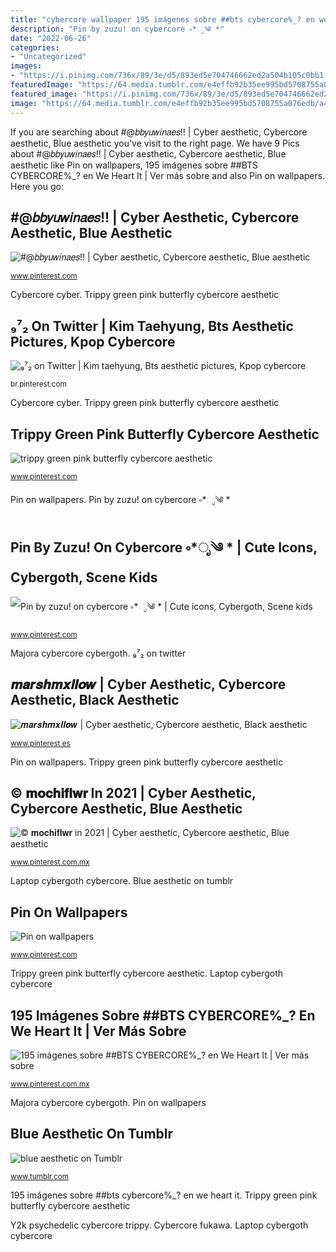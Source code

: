 ```yaml
---
title: "cybercore wallpaper 195 imágenes sobre ##bts cybercore%_? en we heart it"
description: "Pin by zuzu! on cybercore ༚*ೃ༄ *"
date: "2022-06-26"
categories:
- "Uncategorized"
images:
- "https://i.pinimg.com/736x/89/3e/d5/893ed5e704746662ed2a504b105c0bb1.jpg"
featuredImage: "https://64.media.tumblr.com/e4effb92b35ee995bd5708755a076edb/a456a0fda8c6a959-45/s640x960/06219813796d31f709429941f863f27fe126b0ee.png"
featured_image: "https://i.pinimg.com/736x/89/3e/d5/893ed5e704746662ed2a504b105c0bb1.jpg"
image: "https://64.media.tumblr.com/e4effb92b35ee995bd5708755a076edb/a456a0fda8c6a959-45/s640x960/06219813796d31f709429941f863f27fe126b0ee.png"
---
```


If you are searching about #@𝑏𝑏𝑦𝑢𝑤𝑖𝑛𝑎𝑒𝑠!! | Cyber aesthetic, Cybercore aesthetic, Blue aesthetic you've visit to the right page. We have 9 Pics about #@𝑏𝑏𝑦𝑢𝑤𝑖𝑛𝑎𝑒𝑠!! | Cyber aesthetic, Cybercore aesthetic, Blue aesthetic like Pin on wallpapers, 195 imágenes sobre ##BTS CYBERCORE%_? en We Heart It | Ver más sobre and also Pin on wallpapers. Here you go:

## #@𝑏𝑏𝑦𝑢𝑤𝑖𝑛𝑎𝑒𝑠!! | Cyber Aesthetic, Cybercore Aesthetic, Blue Aesthetic

![#@𝑏𝑏𝑦𝑢𝑤𝑖𝑛𝑎𝑒𝑠!! | Cyber aesthetic, Cybercore aesthetic, Blue aesthetic](https://i.pinimg.com/736x/55/25/2c/55252c2c14c54e6c1e7758880dc6486b.jpg "Cybercore cyber")

<small>www.pinterest.com</small>

Cybercore cyber. Trippy green pink butterfly cybercore aesthetic

## ₉⁷₂ On Twitter | Kim Taehyung, Bts Aesthetic Pictures, Kpop Cybercore

![₉⁷₂ on Twitter | Kim taehyung, Bts aesthetic pictures, Kpop cybercore](https://i.pinimg.com/originals/02/18/88/021888c9fd1d6b356ee25eeee7a456c8.jpg "Cybercore fukawa")

<small>br.pinterest.com</small>

Cybercore cyber. Trippy green pink butterfly cybercore aesthetic

## Trippy Green Pink Butterfly Cybercore Aesthetic

![trippy green pink butterfly cybercore aesthetic](https://i.pinimg.com/736x/1b/dc/86/1bdc861a69d7fd92ea6a211845a91050.jpg "Majora cybercore cybergoth")

<small>www.pinterest.com</small>

Pin on wallpapers. Pin by zuzu! on cybercore ༚*ೃ༄ *

## Pin By Zuzu! On Cybercore ༚*ೃ༄ * | Cute Icons, Cybergoth, Scene Kids

![Pin by zuzu! on cybercore ༚*ೃ༄ * | Cute icons, Cybergoth, Scene kids](https://i.pinimg.com/736x/8f/8f/68/8f8f6842881c6155bdb879d99b7a4d74.jpg "Laptop cybergoth cybercore")

<small>www.pinterest.com</small>

Majora cybercore cybergoth. ₉⁷₂ on twitter

## 𝒎𝒂𝒓𝒔𝒉𝒎𝒙𝒍𝒍𝒐𝒘 | Cyber Aesthetic, Cybercore Aesthetic, Black Aesthetic

![𝒎𝒂𝒓𝒔𝒉𝒎𝒙𝒍𝒍𝒐𝒘 | Cyber aesthetic, Cybercore aesthetic, Black aesthetic](https://i.pinimg.com/736x/be/50/fa/be50fa177374eff4ec02b735eda53b89.jpg "Laptop cybergoth cybercore")

<small>www.pinterest.es</small>

Pin on wallpapers. Trippy green pink butterfly cybercore aesthetic

## © 𝐦𝐨𝐜𝐡𝐢𝐟𝐥𝐰𝐫 In 2021 | Cyber Aesthetic, Cybercore Aesthetic, Blue Aesthetic

![© 𝐦𝐨𝐜𝐡𝐢𝐟𝐥𝐰𝐫 in 2021 | Cyber aesthetic, Cybercore aesthetic, Blue aesthetic](https://i.pinimg.com/736x/6b/9d/70/6b9d703f914d6bde2192a14178105e64.jpg "Cybercore webcore")

<small>www.pinterest.com.mx</small>

Laptop cybergoth cybercore. Blue aesthetic on tumblr

## Pin On Wallpapers

![Pin on wallpapers](https://i.pinimg.com/736x/89/3e/d5/893ed5e704746662ed2a504b105c0bb1.jpg "₉⁷₂ on twitter")

<small>www.pinterest.com</small>

Trippy green pink butterfly cybercore aesthetic. Laptop cybergoth cybercore

## 195 Imágenes Sobre ##BTS CYBERCORE%_? En We Heart It | Ver Más Sobre

![195 imágenes sobre ##BTS CYBERCORE%_? en We Heart It | Ver más sobre](https://i.pinimg.com/736x/7a/31/60/7a31609993c11fb50da6afcb0b0043e5.jpg "Blue aesthetic on tumblr")

<small>www.pinterest.com.mx</small>

Majora cybercore cybergoth. Pin on wallpapers

## Blue Aesthetic On Tumblr

![blue aesthetic on Tumblr](https://64.media.tumblr.com/e4effb92b35ee995bd5708755a076edb/a456a0fda8c6a959-45/s640x960/06219813796d31f709429941f863f27fe126b0ee.png "Majora cybercore cybergoth")

<small>www.tumblr.com</small>

195 imágenes sobre ##bts cybercore%_? en we heart it. Trippy green pink butterfly cybercore aesthetic

Y2k psychedelic cybercore trippy. Cybercore fukawa. Laptop cybergoth cybercore
